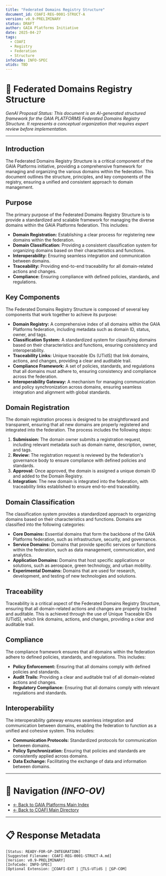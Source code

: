 ```yaml
---
title: "Federated Domains Registry Structure"
document_id: COAFI-REG-0001-STRUCT-A
version: v0.9-PRELIMINARY
status: DRAFT
author: GAIA Platforms Initiative
date: 2025-04-27
tags:
  - COAFI
  - Registry
  - Federation
  - Structure
infoCode: INFO-SPEC
utids: TBD
---
```


# 📜 Federated Domains Registry Structure

*GenAI Proposal Status: This document is an AI-generated structured framework for the GAIA PLATFORMS Federated Domains Registry Structure. It represents a conceptual organization that requires expert review before implementation.*

---

## Introduction

The Federated Domains Registry Structure is a critical component of the GAIA Platforms initiative, providing a comprehensive framework for managing and organizing the various domains within the federation. This document outlines the structure, principles, and key components of the registry, ensuring a unified and consistent approach to domain management.

## Purpose

The primary purpose of the Federated Domains Registry Structure is to provide a standardized and scalable framework for managing the diverse domains within the GAIA Platforms federation. This includes:

- **Domain Registration:** Establishing a clear process for registering new domains within the federation.
- **Domain Classification:** Providing a consistent classification system for organizing domains based on their characteristics and functions.
- **Interoperability:** Ensuring seamless integration and communication between domains.
- **Traceability:** Providing end-to-end traceability for all domain-related actions and changes.
- **Compliance:** Ensuring compliance with defined policies, standards, and regulations.

## Key Components

The Federated Domains Registry Structure is composed of several key components that work together to achieve its purpose:

- **Domain Registry:** A comprehensive index of all domains within the GAIA Platforms federation, including metadata such as domain ID, status, owner, and tags.
- **Classification System:** A standardized system for classifying domains based on their characteristics and functions, ensuring consistency and interoperability.
- **Traceability Links:** Unique traceable IDs (UTidS) that link domains, actions, and changes, providing a clear and auditable trail.
- **Compliance Framework:** A set of policies, standards, and regulations that all domains must adhere to, ensuring consistency and compliance across the federation.
- **Interoperability Gateway:** A mechanism for managing communication and policy synchronization across domains, ensuring seamless integration and alignment with global standards.

## Domain Registration

The domain registration process is designed to be straightforward and transparent, ensuring that all new domains are properly registered and integrated into the federation. The process includes the following steps:

1. **Submission:** The domain owner submits a registration request, including relevant metadata such as domain name, description, owner, and tags.
2. **Review:** The registration request is reviewed by the federation's governance body to ensure compliance with defined policies and standards.
3. **Approval:** Once approved, the domain is assigned a unique domain ID and added to the Domain Registry.
4. **Integration:** The new domain is integrated into the federation, with traceability links established to ensure end-to-end traceability.

## Domain Classification

The classification system provides a standardized approach to organizing domains based on their characteristics and functions. Domains are classified into the following categories:

- **Core Domains:** Essential domains that form the backbone of the GAIA Platforms federation, such as infrastructure, security, and governance.
- **Service Domains:** Domains that provide specific services or functions within the federation, such as data management, communication, and analytics.
- **Application Domains:** Domains that host specific applications or solutions, such as aerospace, green technology, and urban mobility.
- **Experimental Domains:** Domains that are used for research, development, and testing of new technologies and solutions.

## Traceability

Traceability is a critical aspect of the Federated Domains Registry Structure, ensuring that all domain-related actions and changes are properly tracked and auditable. This is achieved through the use of Unique Traceable IDs (UTidS), which link domains, actions, and changes, providing a clear and auditable trail.

## Compliance

The compliance framework ensures that all domains within the federation adhere to defined policies, standards, and regulations. This includes:

- **Policy Enforcement:** Ensuring that all domains comply with defined policies and standards.
- **Audit Trails:** Providing a clear and auditable trail of all domain-related actions and changes.
- **Regulatory Compliance:** Ensuring that all domains comply with relevant regulations and standards.

## Interoperability

The interoperability gateway ensures seamless integration and communication between domains, enabling the federation to function as a unified and cohesive system. This includes:

- **Communication Protocols:** Standardized protocols for communication between domains.
- **Policy Synchronization:** Ensuring that policies and standards are consistently applied across domains.
- **Data Exchange:** Facilitating the exchange of data and information between domains.

---

# 🧭 Navigation *(INFO-OV)*
- [← Back to GAIA Platforms Main Index](../../README.md)
- [← Back to COAFI Main Directory](../README.md)

---

# 📋 Response Metadata
```plaintext
[Status: READY-FOR-GP-INTEGRATION]
[Suggested Filename: COAFI-REG-0001-STRUCT-A.md]
[Version: v0.9-PRELIMINARY]
[InfoCode: INFO-SPEC]
[Optional Extension: 🔹COAFI-EXT | 🔹TLS-UTidS | 🔹GP-COM]
```
